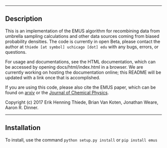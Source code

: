 -----------
Description
-----------

This is an implementation of the EMUS algorithm for recombining data 
from umbrella sampling calculations and other data sources coming from
biased probability densities.  The code is currently in open Beta,
please contact the author at `thiede [at symbol] uchicago [dot] edu` with 
any bugs, errors, or questions.

For usage and documentations, see the HTML documentation, which can be 
accessed by opening docs/html/index.html in a browser.
We are currently working on hosting the documentation online; this README
will be updated with a link once that is accomplished.

If you are using this code, please also cite the EMUS paper, which can be
found on [arxiv](http://arxiv.org/abs/1603.04505/) or the [Journal of Chemical
Physics](http://aip.scitation.org/doi/abs/10.1063/1.4960649?journalCode=jcp).

Copyright (c) 2017 Erik Henning Thiede, Brian Van Koten, Jonathan Weare, Aaron R. Dinner.

------------
Installation
------------

To install, use the command `python setup.py install` or `pip install emus`


